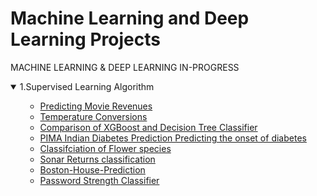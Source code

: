 # Machine Learning and Deep Learning Projects
MACHINE LEARNING &amp; DEEP LEARNING IN-PROGRESS

 <details open>
          <summary>1.Supervised Learning Algorithm</summary>
<ul>

-  [Predicting Movie Revenues](https://github.com/ManoBharathi93/Movierevenue)
-  [Temperature Conversions](https://github.com/ManoBharathi93/Temperature-Conversion)
- [Comparison of XGBoost and Decision Tree Classifier](https://github.com/ManoBharathi93/DecisionTreevsXGBoost)
- [PIMA Indian Diabetes Prediction Predicting the onset of diabetes](https://github.com/ManoBharathi93/DiabetesPrediction)
- [Classifciation of Flower species ](https://github.com/ManoBharathi93/Iris-Flower-Species.)
- [Sonar Returns classification](https://github.com/ManoBharathi93/SonarReturns)
- [Boston-House-Prediction](https://github.com/ManoBharathi93/Boston-House-Prediction)
- [Password Strength Classifier](https://github.com/ManoBharathi93/PasswordStrength)
     
</ul>
   
           
</details>
 
